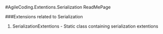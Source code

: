 ﻿#AgileCoding.Extentions.Serialization ReadMePage

###Extensions related to Serialization

1.	SerializationExtentions - Static class containing serialization extentions
